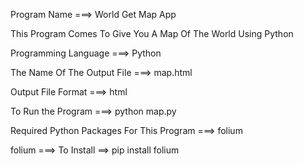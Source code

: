 Program Name ===> World Get Map App

This Program Comes To Give You A Map Of The World Using Python

Programming Language ===> Python

The Name Of The Output File ===> map.html

Output File Format ===> html

To Run the Program ===> python map.py

Required Python Packages For This Program ===> folium

folium ===> To Install ==> pip install folium

